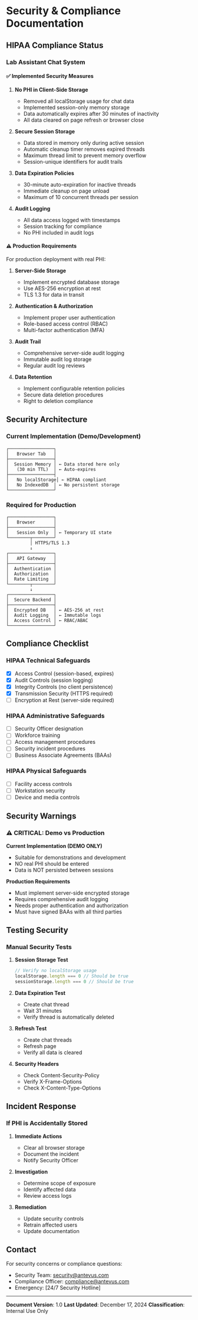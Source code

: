 # Security & Compliance Documentation

## HIPAA Compliance Status

### Lab Assistant Chat System

#### ✅ Implemented Security Measures

1. **No PHI in Client-Side Storage**
   - Removed all localStorage usage for chat data
   - Implemented session-only memory storage
   - Data automatically expires after 30 minutes of inactivity
   - All data cleared on page refresh or browser close

2. **Secure Session Storage**
   - Data stored in memory only during active session
   - Automatic cleanup timer removes expired threads
   - Maximum thread limit to prevent memory overflow
   - Session-unique identifiers for audit trails

3. **Data Expiration Policies**
   - 30-minute auto-expiration for inactive threads
   - Immediate cleanup on page unload
   - Maximum of 10 concurrent threads per session

4. **Audit Logging**
   - All data access logged with timestamps
   - Session tracking for compliance
   - No PHI included in audit logs

#### ⚠️ Production Requirements

For production deployment with real PHI:

1. **Server-Side Storage**
   - Implement encrypted database storage
   - Use AES-256 encryption at rest
   - TLS 1.3 for data in transit

2. **Authentication & Authorization**
   - Implement proper user authentication
   - Role-based access control (RBAC)
   - Multi-factor authentication (MFA)

3. **Audit Trail**
   - Comprehensive server-side audit logging
   - Immutable audit log storage
   - Regular audit log reviews

4. **Data Retention**
   - Implement configurable retention policies
   - Secure data deletion procedures
   - Right to deletion compliance

## Security Architecture

### Current Implementation (Demo/Development)

```
┌─────────────────┐
│   Browser Tab   │
├─────────────────┤
│  Session Memory │ ← Data stored here only
│   (30 min TTL)  │ ← Auto-expires
├─────────────────┤
│   No localStorage│ ← HIPAA compliant
│   No IndexedDB  │ ← No persistent storage
└─────────────────┘
```

### Required for Production

```
┌─────────────────┐
│   Browser       │
├─────────────────┤
│   Session Only  │ ← Temporary UI state
└────────┬────────┘
         │ HTTPS/TLS 1.3
         ↓
┌─────────────────┐
│   API Gateway   │
├─────────────────┤
│  Authentication │
│  Authorization  │
│  Rate Limiting  │
└────────┬────────┘
         ↓
┌─────────────────┐
│  Secure Backend │
├─────────────────┤
│  Encrypted DB   │ ← AES-256 at rest
│  Audit Logging  │ ← Immutable logs
│  Access Control │ ← RBAC/ABAC
└─────────────────┘
```

## Compliance Checklist

### HIPAA Technical Safeguards

- [x] Access Control (session-based, expires)
- [x] Audit Controls (session logging)
- [x] Integrity Controls (no client persistence)
- [x] Transmission Security (HTTPS required)
- [ ] Encryption at Rest (server-side required)

### HIPAA Administrative Safeguards

- [ ] Security Officer designation
- [ ] Workforce training
- [ ] Access management procedures
- [ ] Security incident procedures
- [ ] Business Associate Agreements (BAAs)

### HIPAA Physical Safeguards

- [ ] Facility access controls
- [ ] Workstation security
- [ ] Device and media controls

## Security Warnings

### ⚠️ CRITICAL: Demo vs Production

**Current Implementation (DEMO ONLY)**
- Suitable for demonstrations and development
- NO real PHI should be entered
- Data is NOT persisted between sessions

**Production Requirements**
- Must implement server-side encrypted storage
- Requires comprehensive audit logging
- Needs proper authentication and authorization
- Must have signed BAAs with all third parties

## Testing Security

### Manual Security Tests

1. **Session Storage Test**
   ```javascript
   // Verify no localStorage usage
   localStorage.length === 0 // Should be true
   sessionStorage.length === 0 // Should be true
   ```

2. **Data Expiration Test**
   - Create chat thread
   - Wait 31 minutes
   - Verify thread is automatically deleted

3. **Refresh Test**
   - Create chat threads
   - Refresh page
   - Verify all data is cleared

4. **Security Headers**
   - Check Content-Security-Policy
   - Verify X-Frame-Options
   - Check X-Content-Type-Options

## Incident Response

### If PHI is Accidentally Stored

1. **Immediate Actions**
   - Clear all browser storage
   - Document the incident
   - Notify Security Officer

2. **Investigation**
   - Determine scope of exposure
   - Identify affected data
   - Review access logs

3. **Remediation**
   - Update security controls
   - Retrain affected users
   - Update documentation

## Contact

For security concerns or compliance questions:
- Security Team: security@antevus.com
- Compliance Officer: compliance@antevus.com
- Emergency: [24/7 Security Hotline]

---

**Document Version**: 1.0
**Last Updated**: December 17, 2024
**Classification**: Internal Use Only